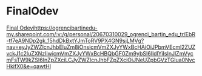 # FinalOdev
[Final Odevi](https://ogrencibartinedu-my.sharepoint.com/:v:/g/personal/20670310029_ogrenci_bartin_edu_tr/EbR-tf7eA9NDp2gk_15hdDkBxtYJmToRV9PX4GN9sjLMVg?nav=eyJyZWZlcnJhbEluZm8iOnsicmVmZXJyYWxBcHAiOiJPbmVEcml2ZUZvckJ1c2luZXNzIiwicmVmZXJyYWxBcHBQbGF0Zm9ybSI6IldlYiIsInJlZmVycmFsTW9kZSI6InZpZXciLCJyZWZlcnJhbFZpZXciOiJNeUZpbGVzTGlua0NvcHkifX0&e=qawtHl)https://ogrencibartinedu-my.sharepoint.com/:v:/g/personal/20670310029_ogrenci_bartin_edu_tr/EbR-tf7eA9NDp2gk_15hdDkBxtYJmToRV9PX4GN9sjLMVg?nav=eyJyZWZlcnJhbEluZm8iOnsicmVmZXJyYWxBcHAiOiJPbmVEcml2ZUZvckJ1c2luZXNzIiwicmVmZXJyYWxBcHBQbGF0Zm9ybSI6IldlYiIsInJlZmVycmFsTW9kZSI6InZpZXciLCJyZWZlcnJhbFZpZXciOiJNeUZpbGVzTGlua0NvcHkifX0&e=qawtHl
